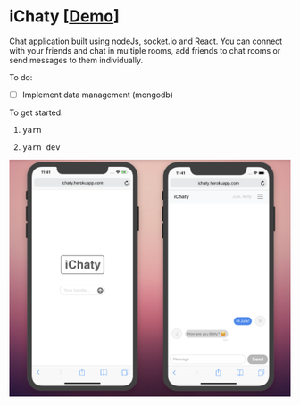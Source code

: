 # iChaty [[Demo](https://ichaty.herokuapp.com)]

Chat application built using nodeJs, socket.io and React. You can connect with your friends and chat in multiple rooms, add friends to chat rooms or send messages to them individually.

To do:
- [ ] Implement data management (mongodb)


To get started:

1. <pre>yarn</pre>
2. <pre>yarn dev</pre>

![showcase](src/showcase.png)
